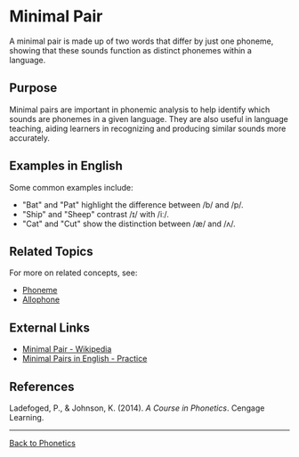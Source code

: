 # Minimal Pair

A minimal pair is made up of two words that differ by just one phoneme, showing that these sounds function as distinct phonemes within a language.

## Purpose

Minimal pairs are important in phonemic analysis to help identify which sounds are phonemes in a given language. They are also useful in language teaching, aiding learners in recognizing and producing similar sounds more accurately.

## Examples in English

Some common examples include:

- "Bat" and "Pat" highlight the difference between /b/ and /p/.
- "Ship" and "Sheep" contrast /ɪ/ with /iː/.
- "Cat" and "Cut" show the distinction between /æ/ and /ʌ/.

## Related Topics

For more on related concepts, see:

- [Phoneme](Phoneme.md)
- [Allophone](../Phonology/Allophone.md)

## External Links

- [Minimal Pair - Wikipedia](https://en.wikipedia.org/wiki/Minimal_pair)
- [Minimal Pairs in English - Practice](https://www.englishclub.com/pronunciation/minimal-pairs.htm)

## References

Ladefoged, P., & Johnson, K. (2014). *A Course in Phonetics*. Cengage Learning.

---

[Back to Phonetics](README.md)
